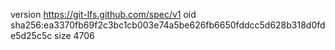 version https://git-lfs.github.com/spec/v1
oid sha256:ea3370fb69f2c3bc1cb003e74a5be626fb6650fddcc5d628b318d0fde5d25c5c
size 4706
